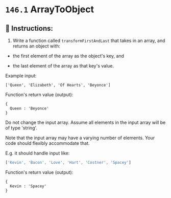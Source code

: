 # `146.1` ArrayToObject

## 📝 Instructions:

1. Write a function called `transformFirstAndLast` that takes in an array, and returns an object with: 

+ the first element of the array as the object's key, and 

+ the last element of the array as that key's value.

 Example input:

 ```Js
['Queen', 'Elizabeth', 'Of Hearts', 'Beyonce']
```

Function's return value (output):

```Js
{
  Queen : 'Beyonce'
}
```

 Do not change the input array. Assume all elements in the input array will be of type 'string'.

Note that the input array may have a varying number of elements. Your code should flexibly accommodate that.

E.g. it should handle input like:

```js
['Kevin', 'Bacon', 'Love', 'Hart', 'Costner', 'Spacey']
```

Function's return value (output):

```Js
{
  Kevin : 'Spacey'
}
```